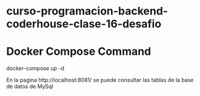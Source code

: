 # curso-programacion-backend-coderhouse-clase-16-desafio


# Docker Compose Command

docker-compose up -d

En la pagina http://localhost:8081/ se puede consultar las tablas de la base de datos de MySql
